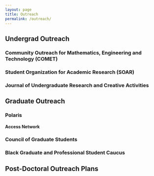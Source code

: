 ```yaml
---
layout: page
title: Outreach
permalink: /outreach/
---
```


## Undergrad Outreach

### Community Outreach for Mathematics, Engineering and Technology (COMET)

### Student Organization for Academic Research (SOAR)

### Journal of Undergraduate Research and Creative Activities

## Graduate Outreach

### Polaris

#### Access Network

### Council of Graduate Students

### Black Graduate and Professional Student Caucus


## Post-Doctoral Outreach Plans
